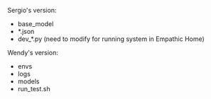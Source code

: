 Sergio's version:
- base_model
- *.json
- dev_*.py (need to modify for running system in Empathic Home)

Wendy's version:
- envs
- logs
- models
- run_test.sh